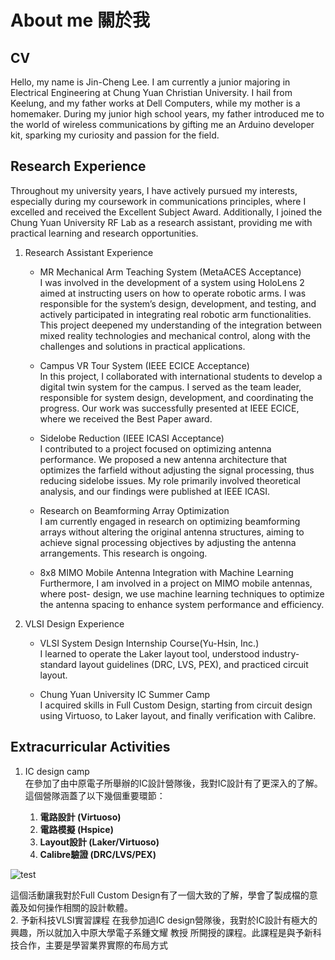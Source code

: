 # About me 關於我


## CV
Hello, my name is Jin-Cheng Lee. I am currently a junior majoring in Electrical Engineering at Chung Yuan Christian University. I hail from Keelung, and my father works at Dell Computers, while my mother is a homemaker. During my junior high school years, my father introduced me to the world of wireless communications by gifting me an Arduino developer kit, sparking my curiosity and passion for the field.


## Research Experience 

Throughout my university years, I have actively pursued my interests, especially during my coursework in communications principles, where I excelled and received the Excellent Subject Award. Additionally, I joined the Chung Yuan University RF Lab as a research assistant, providing me with practical learning and research opportunities.

1. Research Assistant Experience
    - MR Mechanical Arm Teaching System (MetaACES Acceptance)  
    I was involved in the development of a system using HoloLens 2 aimed at instructing users on how to operate robotic
    arms. I was responsible for the system’s design, development, and testing, and actively participated in integrating real robotic arm functionalities. This project deepened my understanding of the integration between mixed reality technologies and mechanical control, along with the challenges and solutions in practical applications.

    - Campus VR Tour System (IEEE ECICE Acceptance)  
    In this project, I collaborated with international students to develop a digital twin system for the campus. I served as the team leader, responsible for system design, development, and coordinating the progress. Our work was successfully presented at IEEE ECICE, where we received the Best Paper award.

    - Sidelobe Reduction (IEEE ICASI Acceptance)  
    I contributed to a project focused on optimizing antenna performance. We proposed a new antenna architecture that optimizes the farfield without adjusting the signal processing, thus reducing sidelobe issues. My role primarily involved theoretical analysis, and our findings were published at IEEE ICASI.

    - Research on Beamforming Array Optimization  
    I am currently engaged in research on optimizing beamforming arrays without altering the original antenna structures, aiming to achieve signal processing objectives by adjusting the antenna arrangements. This research is ongoing.

    - 8x8 MIMO Mobile Antenna Integration with Machine Learning  
    Furthermore, I am involved in a project on MIMO mobile antennas, where post- design, we use machine learning techniques to optimize the antenna spacing to enhance system performance and efficiency.

2. VLSI Design Experience
    - VLSI System Design Internship Course(Yu-Hsin, Inc.)  
    I learned to operate the Laker layout tool, understood industry-standard layout guidelines (DRC, LVS, PEX), and practiced circuit layout.

    - Chung Yuan University IC Summer Camp  
    I acquired skills in Full Custom Design, starting from circuit design using Virtuoso, to Laker layout, and finally verification with Calibre.


## Extracurricular Activities

1. IC design camp  
    在參加了由中原電子所舉辦的IC設計營隊後，我對IC設計有了更深入的了解。這個營隊涵蓋了以下幾個重要環節：

    1. **電路設計 (Virtuoso)**
    2. **電路模擬 (Hspice)**
    3. **Layout設計 (Laker/Virtuoso)**
    4. **Calibre驗證 (DRC/LVS/PEX)**

![test](jinchunglee/images/103330503_musk3.jpg)

這個活動讓我對於Full Custom Design有了一個大致的了解，學會了製成檔的意義及如何操作相關的設計軟體。  
2. 予新科技VLSI實習課程
    在我參加過IC design營隊後，我對於IC設計有極大的興趣，所以就加入中原大學電子系鍾文耀 教授 所開授的課程。此課程是與予新科技合作，主要是學習業界實際的布局方式